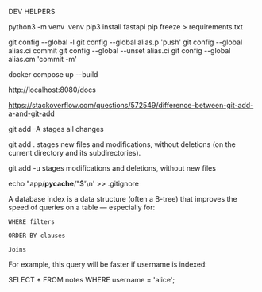 DEV HELPERS

python3 -m venv .venv
pip3 install fastapi
pip freeze > requirements.txt

git config --global -l
git config --global alias.p 'push'
git config --global alias.ci commit
git config --global --unset alias.ci
git config --global alias.cm 'commit -m'

docker compose up --build

http://localhost:8080/docs

https://stackoverflow.com/questions/572549/difference-between-git-add-a-and-git-add


git add -A stages all changes

git add . stages new files and modifications, without deletions (on the current directory and its subdirectories).

git add -u stages modifications and deletions, without new files

echo "app/__pycache__/"$'\n' >> .gitignore

A database index is a data structure (often a B-tree) that improves the speed of queries on a table — especially for:

    WHERE filters

    ORDER BY clauses

    Joins

For example, this query will be faster if username is indexed:

SELECT * FROM notes WHERE username = 'alice';
